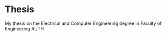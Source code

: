 # Thesis
My thesis on the Electrical and Computer Engineering degree in Faculty of Engineering AUTH

